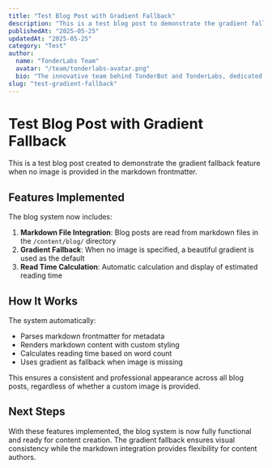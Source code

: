 ```yaml
---
title: "Test Blog Post with Gradient Fallback"
description: "This is a test blog post to demonstrate the gradient fallback when no image is provided."
publishedAt: "2025-05-25"
updatedAt: "2025-05-25"
category: "Test"
author:
  name: "TonderLabs Team"
  avatar: "/team/tonderlabs-avatar.png"
  bio: "The innovative team behind TonderBot and TonderLabs, dedicated to building next-generation Web3 solutions on the TON Network."
slug: "test-gradient-fallback"
---
```


# Test Blog Post with Gradient Fallback

This is a test blog post created to demonstrate the gradient fallback feature when no image is provided in the markdown frontmatter.

## Features Implemented

The blog system now includes:

1. **Markdown File Integration**: Blog posts are read from markdown files in the `/content/blog/` directory
2. **Gradient Fallback**: When no image is specified, a beautiful gradient is used as the default
3. **Read Time Calculation**: Automatic calculation and display of estimated reading time

## How It Works

The system automatically:

- Parses markdown frontmatter for metadata
- Renders markdown content with custom styling
- Calculates reading time based on word count
- Uses gradient as fallback when image is missing

This ensures a consistent and professional appearance across all blog posts, regardless of whether a custom image is provided.

## Next Steps

With these features implemented, the blog system is now fully functional and ready for content creation. The gradient fallback ensures visual consistency while the markdown integration provides flexibility for content authors.
